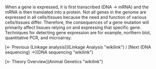 When a gene is expressed, it is first transcribed (DNA → mRNA) and the
mRNA is then translated into a protein. Not all genes in the genome are
expressed in all cells/tissues because the need and function of various
cells/tissues differ. Therefore, the consequences of a gene mutation
will primarily affect tissues relying on and expressing that specific
gene. Techniques for detecting gene expression are for example, northern
blot, quantitative PCR, and microarray.

[← Previous (Linkage analysis)](Linkage Analysis "wikilink") / [Next
(DNA sequencing) →](DNA sequencing "wikilink")

[← Theory Overview](Animal Genetics "wikilink")

